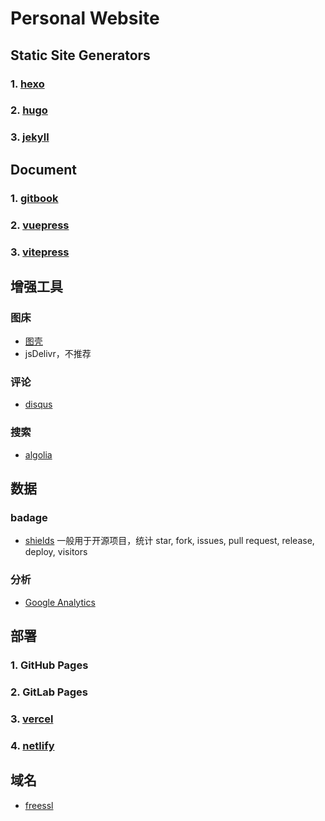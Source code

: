 # Personal Website

## Static Site Generators

### 1. [hexo](https://hexo.io/zh-cn/)

### 2. [hugo](https://gohugo.io/)

### 3. [jekyll](https://jekyllrb.com/)

## Document

### 1. [gitbook](https://www.gitbook.com/)

### 2. [vuepress](https://vuepress.vuejs.org/)

### 3. [vitepress](https://vitepress.vuejs.org/)



## 增强工具

### 图床

* [图壳](https://imgkr.com/)
* jsDelivr，不推荐

### 评论

* [disqus](https://disqus.com/)

### 搜索

* [algolia](https://www.algolia.com/)

## 数据

### badage

* [shields](https://shields.io/)  一般用于开源项目，统计 star, fork, issues, pull request, release, deploy, visitors

### 分析

* [Google Analytics](https://marketingplatform.google.com/about/analytics/)

## 部署

### 1. GitHub Pages

### 2. GitLab Pages

### 3. [vercel](https://vercel.com/)

### 4. [netlify](https://www.netlify.com/)

## 域名

* [freessl](https://freessl.org/)